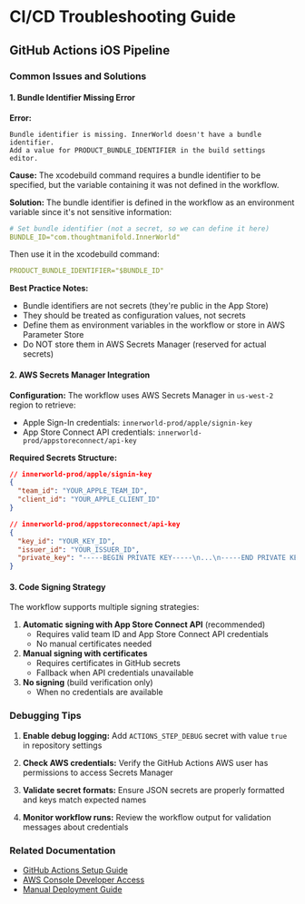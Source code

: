 # CI/CD Troubleshooting Guide

## GitHub Actions iOS Pipeline

### Common Issues and Solutions

#### 1. Bundle Identifier Missing Error

**Error:**
```
Bundle identifier is missing. InnerWorld doesn't have a bundle identifier. 
Add a value for PRODUCT_BUNDLE_IDENTIFIER in the build settings editor.
```

**Cause:**
The xcodebuild command requires a bundle identifier to be specified, but the variable containing it was not defined in the workflow.

**Solution:**
The bundle identifier is defined in the workflow as an environment variable since it's not sensitive information:

```yaml
# Set bundle identifier (not a secret, so we can define it here)
BUNDLE_ID="com.thoughtmanifold.InnerWorld"
```

Then use it in the xcodebuild command:
```yaml
PRODUCT_BUNDLE_IDENTIFIER="$BUNDLE_ID"
```

**Best Practice Notes:**
- Bundle identifiers are not secrets (they're public in the App Store)
- They should be treated as configuration values, not secrets
- Define them as environment variables in the workflow or store in AWS Parameter Store
- Do NOT store them in AWS Secrets Manager (reserved for actual secrets)

#### 2. AWS Secrets Manager Integration

**Configuration:**
The workflow uses AWS Secrets Manager in `us-west-2` region to retrieve:
- Apple Sign-In credentials: `innerworld-prod/apple/signin-key`
- App Store Connect API credentials: `innerworld-prod/appstoreconnect/api-key`

**Required Secrets Structure:**
```json
// innerworld-prod/apple/signin-key
{
  "team_id": "YOUR_APPLE_TEAM_ID",
  "client_id": "YOUR_APPLE_CLIENT_ID"
}

// innerworld-prod/appstoreconnect/api-key
{
  "key_id": "YOUR_KEY_ID",
  "issuer_id": "YOUR_ISSUER_ID",
  "private_key": "-----BEGIN PRIVATE KEY-----\n...\n-----END PRIVATE KEY-----"
}
```

#### 3. Code Signing Strategy

The workflow supports multiple signing strategies:
1. **Automatic signing with App Store Connect API** (recommended)
   - Requires valid team ID and App Store Connect API credentials
   - No manual certificates needed
2. **Manual signing with certificates**
   - Requires certificates in GitHub secrets
   - Fallback when API credentials unavailable
3. **No signing** (build verification only)
   - When no credentials are available

### Debugging Tips

1. **Enable debug logging:**
   Add `ACTIONS_STEP_DEBUG` secret with value `true` in repository settings

2. **Check AWS credentials:**
   Verify the GitHub Actions AWS user has permissions to access Secrets Manager

3. **Validate secret formats:**
   Ensure JSON secrets are properly formatted and keys match expected names

4. **Monitor workflow runs:**
   Review the workflow output for validation messages about credentials

### Related Documentation
- [GitHub Actions Setup Guide](./GITHUB_ACTIONS_SETUP.md)
- [AWS Console Developer Access](./AWS_CONSOLE_DEVELOPER_ACCESS.md)
- [Manual Deployment Guide](./MANUAL_DEPLOYMENT_GUIDE.md)